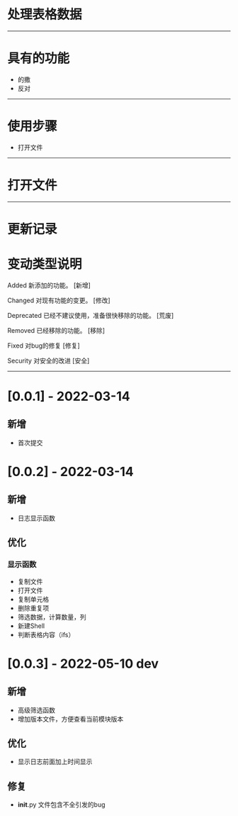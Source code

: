 # 处理表格数据
----
# 具有的功能
- 的撒
- 反对
---
# 使用步骤
- 打开文件
---
# 打开文件

---


# 更新记录
# 变动类型说明
Added 新添加的功能。 [新增]

Changed 对现有功能的变更。 [修改]

Deprecated 已经不建议使用，准备很快移除的功能。 [荒废]

Removed 已经移除的功能。  [移除]

Fixed 对bug的修复 [修复]

Security 对安全的改进  [安全]

---
# [0.0.1] - 2022-03-14
## 新增
- 首次提交

# [0.0.2] - 2022-03-14
## 新增
- 日志显示函数 
## 优化
### 显示函数
- 复制文件
- 打开文件
- 复制单元格
- 删除重复项
- 筛选数据，计算数量，列
- 新建Shell
- 判断表格内容（ifs）

# [0.0.3] - 2022-05-10 dev
## 新增
- 高级筛选函数
- 增加版本文件，方便查看当前模块版本

## 优化
- 显示日志前面加上时间显示

## 修复
- __init__.py 文件包含不全引发的bug





